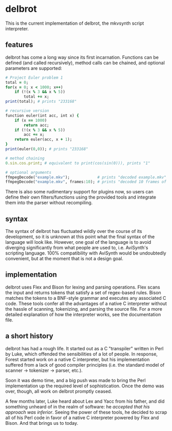 # delbrot #
This is the current implementation of delbrot, the mkvsynth script interpreter.

## features ##
delbrot has come a long way since its first incarnation. Functions can be defined (and called recursively), method calls can be chained, and optional parameters are supported:

```ruby
# Project Euler problem 1
total = 0;
for(x = 0; x < 1000; x++)
	if (!(x % 3 && x % 5))
		total += x;
print(total); # prints "233168"

# recursive version
function euler(int acc, int x) {
	if (x == 1000)
		return acc;
	if (!(x % 3 && x % 5))
		acc += x;
	return euler(acc, x + 1);
}
print(euler(0,0)); # prints "233168"

# method chaining
0.sin.cos.print; # equivalent to print(cos(sin(0))), prints "1"

# optional arguments
ffmpegDecode("example.mkv");            # prints "decoded example.mkv"
ffmpegDecode("example.mkv", frames:10); # prints "decoded 10 frames of example.mkv"
```

There is also some rudimentary support for plugins now, so users can define their own filters/functions using the provided tools and integrate them into the parser without recompiling.

## syntax ##
The syntax of delbrot has fluctuated wildly over the course of its development, so it is unknown at this point what the final syntax of the language will look like. However, one goal of the language is to avoid diverging significantly from what people are used to, i.e. AviSynth's scripting language. 100% compatibility with AviSynth would be undoubtedly convenient, but at the moment that is not a design goal.

## implementation ##
delbrot uses Flex and Bison for lexing and parsing operations. Flex scans the input and returns tokens that satisfy a set of regex-based rules. Bison matches the tokens to a BNF-style grammar and executes any associated C code. These tools confer all the advantages of a native C interpreter without the hassle of scanning, tokenizing, and parsing the source file. For a more detailed explanation of how the interpreter works, see the documentation file.

## a short history ##

delbrot has had a rough life. It started out as a C "transpiler" written in Perl by Luke, which offended the sensibilities of a lot of people. In response, Forest started work on a native C interpreter, but his implementation suffered from a lack of good compiler principles (i.e. the standard model of scanner -> tokenizer -> parser, etc.).

Soon it was demo time, and a big push was made to bring the Perl implementation up the required level of sophistication. Once the demo was over, though, all work on delbrot promptly ceased.

A few months later, Luke heard about Lex and Yacc from his father, and did something unheard of in the realm of software: he *accepted that his approach was inferior*. Seeing the power of these tools, he decided to scrap all of his Perl code in favor of a native C interpreter powered by Flex and Bison. And that brings us to today.
